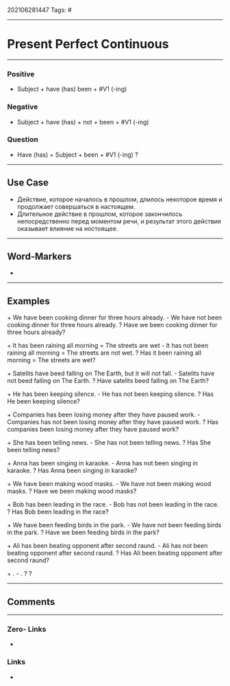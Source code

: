 202106281447
Tags: #

---
# Present Perfect Continuous
---
### Positive
- Subject + have (has) been + #V1 (-ing) 

### Negative
- Subject + have (has) + not + been + #V1 (-ing)

### Question
- Have (has) + Subject + been + #V1 (-ing) ?

---
## Use Case
- Действие, которое началось в прошлом, длилось некоторое время и продолжает совершаться в настоящем.
- Длительное действие в прошлом, которое закончилось непосредственно перед моментом речи, и результат этого действия оказывает влияние на ностоящее.

---

## Word-Markers
- 

---
## Examples
\+ We have been cooking dinner for three hours already.
\- We have not been cooking dinner for three hours already.
\? Have we been cooking dinner for three hours already?

\+ It has been raining all morning = The streets are wet
\- It has not been raining all morning = The streets are not wet.
\? Has it been raining all morning = The streets are wet?

\+ Satelits have beed falling on The Earth, but it will not fall.
\- Satelits have not beed falling on The Earth.
\? Have satelits beed falling on The Earth?

\+ He has been keeping silence.
\- He has not been keeping silence.
\? Has He been keeping silence?

\+ Companies has been losing money after they have paused work.
\- Companies has not been losing money after they have paused work.
\? Has companies been losing money after they have paused work?

\+ She has been telling news.
\- She has not been telling news.
\? Has She been telling news?

\+ Anna has been singing in karaoke.
\- Anna has not been singing in karaoke.
\? Has Anna been singing in karaoke?

\+ We have been making wood masks.
\- We have not been making wood masks.
\? Have we been making wood masks?

\+ Bob has been leading in the race.
\- Bob has not been leading in the race.
\? Has Bob been leading in the race?

\+ We have been feeding birds in the park.
\- We have not been feeding birds in the park.
\? Have we been feeding birds in the park?

\+ Ali has been beating opponent after second raund.
\- Ali has not been beating opponent after second raund.
\? Has Ali been beating opponent after second raund?

\+ .
\- .
\? ?


---
## Comments

---
### Zero- Links
- 

### Links
-